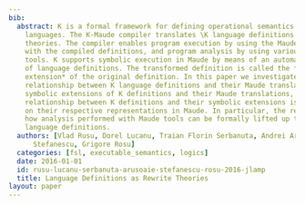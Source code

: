 ```yaml
---
bib:
  abstract: K is a formal framework for defining operational semantics of programming
    languages. The K-Maude compiler translates \K language definitions to Maude rewrite
    theories. The compiler enables program execution by using the Maude rewrite engine
    with the compiled definitions, and program analysis by using various Maude analysis
    tools. K supports symbolic execution in Maude by means of an automatic transformation
    of language definitions. The transformed definition is called the *\em symbolic
    extension* of the original definition. In this paper we investigate the theoretical
    relationship between K language definitions and their Maude translations, between
    symbolic extensions of K definitions and their Maude translations, and how the
    relationship between K definitions and their symbolic extensions is reflected
    on their respective representations in Maude. In particular, the results show
    how analysis performed with Maude tools can be formally lifted up to the original
    language definitions.
  authors: [Vlad Rusu, Dorel Lucanu, Traian Florin Serbanuta, Andrei Arusoaie, Andrei
      Stefanescu, Grigore Rosu]
  categories: [fsl, executable_semantics, logics]
  date: 2016-01-01
  id: rusu-lucanu-serbanuta-arusoaie-stefanescu-rosu-2016-jlamp
  title: Language Definitions as Rewrite Theories
layout: paper
---
```

